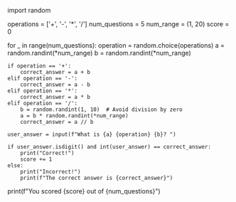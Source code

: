 import random

operations = ['+', '-', '*', '/']
num_questions = 5
num_range = (1, 20) 
score = 0

for _ in range(num_questions):
    operation = random.choice(operations)
    a = random.randint(*num_range)
    b = random.randint(*num_range)
    
    if operation == '+':
        correct_answer = a + b
    elif operation == '-':
        correct_answer = a - b
    elif operation == '*':
        correct_answer = a * b
    elif operation == '/':
        b = random.randint(1, 10)  # Avoid division by zero
        a = b * random.randint(*num_range)
        correct_answer = a // b
    
    user_answer = input(f"What is {a} {operation} {b}? ")
    
    if user_answer.isdigit() and int(user_answer) == correct_answer:
        print("Correct!")
        score += 1
    else:
        print("Incorrect!")
        print(f"The correct answer is {correct_answer}")

print(f"You scored {score} out of {num_questions}")
